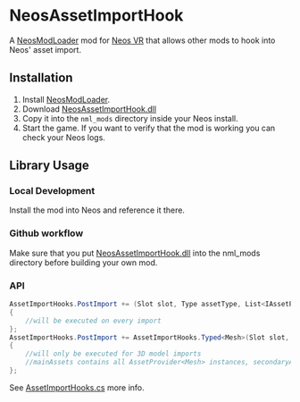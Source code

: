 # NeosAssetImportHook

A [NeosModLoader](https://github.com/zkxs/NeosModLoader) mod for [Neos VR](https://neos.com/) that allows other mods to hook into Neos' asset import.

## Installation
1. Install [NeosModLoader](https://github.com/zkxs/NeosModLoader).
2. Download [NeosAssetImportHook.dll](https://github.com/mpmxyz/NeosAssetImportHook/releases/latest/download/NeosAssetImportHook.dll)
3. Copy it into the `nml_mods` directory inside your Neos install.
4. Start the game. If you want to verify that the mod is working you can check your Neos logs.

## Library Usage

### Local Development
Install the mod into Neos and reference it there.

### Github workflow
Make sure that you put [NeosAssetImportHook.dll](https://github.com/mpmxyz/NeosAssetImportHook/releases/latest/download/NeosAssetImportHook.dll) into the nml_mods directory before building your own mod.

### API

```C#
AssetImportHooks.PostImport += (Slot slot, Type assetType, List<IAssetProvider> assets) =
{
	//will be executed on every import
};
AssetImportHooks.PostImport += AssetImportHooks.Typed<Mesh>(Slot slot, List<IAssetProvider> mainAssets, List<IAssetProvider> secondaryAssets) =
{
	//will only be executed for 3D model imports
	//mainAssets contains all AssetProvider<Mesh> instances, secondaryAssets everything else
};
```

See [AssetImportHooks.cs](https://github.com/mpmxyz/NeosAssetImportHook/blob/main/NeosAssetImportHook/AssetImportHooks.cs) more info.